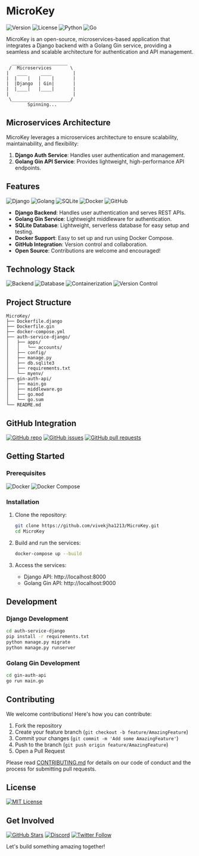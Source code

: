 # MicroKey

![Version](https://img.shields.io/badge/version-1.0.0-blue.svg)
![License](https://img.shields.io/badge/license-MIT-green.svg)
![Python](https://img.shields.io/badge/python-3.8%2B-blue.svg)
![Go](https://img.shields.io/badge/go-1.16%2B-blue.svg)

MicroKey is an open-source, microservices-based application that integrates a Django backend with a Golang Gin service, providing a seamless and scalable architecture for authentication and API management.

```
  _____________________
 /  Microservices       \
|   ____     ____        |
|  |    |   |    |       |
|  |Django  | Gin|       |
|  |____|   |____|       |
|                        |
 \______________________/
        Spinning...
```

## Microservices Architecture

MicroKey leverages a microservices architecture to ensure scalability, maintainability, and flexibility:

1. **Django Auth Service**: Handles user authentication and management.
2. **Golang Gin API Service**: Provides lightweight, high-performance API endpoints.

## Features

![Django](https://img.shields.io/badge/django-backend-green.svg)
![Golang](https://img.shields.io/badge/golang-gin-blue.svg)
![SQLite](https://img.shields.io/badge/database-sqlite-orange.svg)
![Docker](https://img.shields.io/badge/container-docker-blue.svg)
![GitHub](https://img.shields.io/badge/version%20control-github-black.svg)

- **Django Backend**: Handles user authentication and serves REST APIs.
- **Golang Gin Service**: Lightweight middleware for authentication.
- **SQLite Database**: Lightweight, serverless database for easy setup and testing.
- **Docker Support**: Easy to set up and run using Docker Compose.
- **GitHub Integration**: Version control and collaboration.
- **Open Source**: Contributions are welcome and encouraged!

## Technology Stack

![Backend](https://img.shields.io/badge/backend-django%20%7C%20golang-blue.svg)
![Database](https://img.shields.io/badge/database-sqlite-orange.svg)
![Containerization](https://img.shields.io/badge/containerization-docker-blue.svg)
![Version Control](https://img.shields.io/badge/version%20control-git-black.svg)

## Project Structure

```
MicroKey/
├── Dockerfile.django
├── Dockerfile.gin
├── docker-compose.yml
├── auth-service-django/
│   ├── apps/
│   │   └── accounts/
│   ├── config/
│   ├── manage.py
│   ├── db.sqlite3
│   ├── requirements.txt
│   └── myenv/
├── gin-auth-api/
│   ├── main.go
│   ├── middleware.go
│   ├── go.mod
│   └── go.sum
└── README.md
```

## GitHub Integration

[![GitHub repo](https://img.shields.io/badge/github-MicroKey-brightgreen.svg)](https://github.com/vivekjha1213/MicroKey)
[![GitHub issues](https://img.shields.io/github/issues/vivekjha1213/MicroKey.svg)](https://github.com/vivekjha1213/MicroKey/issues)
[![GitHub pull requests](https://img.shields.io/github/issues-pr/vivekjha1213/MicroKey.svg)](https://github.com/vivekjha1213/MicroKey/pulls)

## Getting Started

### Prerequisites

![Docker](https://img.shields.io/badge/required-docker-blue.svg)
![Docker Compose](https://img.shields.io/badge/required-docker--compose-blue.svg)

### Installation

1. Clone the repository:
   ```bash
   git clone https://github.com/vivekjha1213/MicroKey.git
   cd MicroKey
   ```

2. Build and run the services:
   ```bash
   docker-compose up --build
   ```

3. Access the services:
   - Django API: http://localhost:8000
   - Golang Gin API: http://localhost:9000

## Development

### Django Development

```bash
cd auth-service-django
pip install -r requirements.txt
python manage.py migrate
python manage.py runserver
```

### Golang Gin Development

```bash
cd gin-auth-api
go run main.go
```

## Contributing

We welcome contributions! Here's how you can contribute:

1. Fork the repository
2. Create your feature branch (`git checkout -b feature/AmazingFeature`)
3. Commit your changes (`git commit -m 'Add some AmazingFeature'`)
4. Push to the branch (`git push origin feature/AmazingFeature`)
5. Open a Pull Request

Please read [CONTRIBUTING.md](CONTRIBUTING.md) for details on our code of conduct and the process for submitting pull requests.

## License

[![MIT License](https://img.shields.io/badge/license-MIT-green.svg)](LICENSE)

## Get Involved

[![GitHub Stars](https://img.shields.io/github/stars/vivekjha1213/MicroKey.svg?style=social)](https://github.com/vivekjha1213/MicroKey)
[![Discord](https://img.shields.io/discord/XXXXXX.svg?label=&logo=discord&logoColor=ffffff&color=7389D8&labelColor=6A7EC2)](https://discord.gg/vivekjha1213)
[![Twitter Follow](https://img.shields.io/twitter/follow/MicroKeyProject.svg?style=social)](https://twitter.com/vivekjha1213)

Let's build something amazing together!
